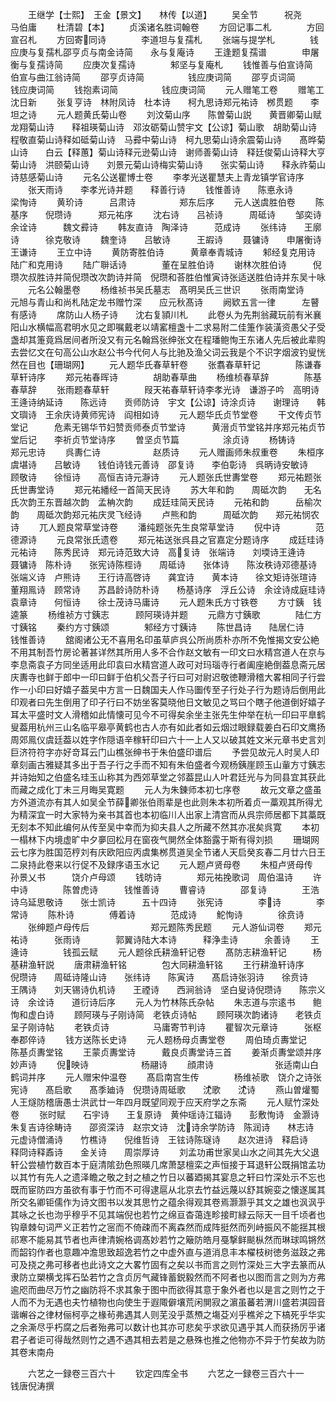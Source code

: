 <!-- { "loadSidebar": true } -->
　　王继学【士熙】　王金【景文】　　林传【以道】
　　吴全节　　　祝尧　　　　马伯庸
　　杜清碧【本】
　　贞溪诸名胜词翰卷
　　方回记事二札　　　　方回宣召札
　　方回寄同诗　　　　李道坦与复孺札
　　张端与提学札　　　　钱应庚与复孺札邵亨贞与南金诗简　　永与复庵诗
　　王逢题复孺谱　　　　申屠衡与复孺诗简
　　应庚次复孺诗　　　　邾坚与复庵札
　　钱惟善与伯宣诗简　　伯宣与曲江翁诗简
　　邵亨贞诗简　　　　　钱应庚词简
　　邵亨贞词简　　　　　钱应庚词简
　　钱抱素词简　　　　　钱应庚词简
　　元人赠笔工卷
　　赠笔工沈日新
　　张复亨诗　林附凤诗　杜本诗　　柯九思诗郑元祐诗　桞贯题　　李坦之诗
　　元人题黄氏菊山卷
　　刘汶菊山序　　陈曽菊山説　　黄晋卿菊山赋龙翔菊山诗　　释祖瑛菊山诗　邓汝砺菊山赞宇文【公谅】菊山歌　胡助菊山诗　　程敬直菊山诗释如砥菊山诗　马彛中菊山诗　柯九思菊山诗余震菊山诗　　髙晔菊山诗　　白云【释蕙】菊山诗释元逊菊山诗　谢师善菊山诗　释廷俊菊山诗释大亨菊山诗　洪颐菊山诗　　刘景元菊山诗梅实菊山诗　　张实菊山诗　　释永祚菊山诗慈感菊山诗
　　元名公送瞿博士卷
　　李孝光送瞿慧夫上青龙镇学官诗序
　　张天雨诗　　李孝光诗并题　　释善行诗
　　钱惟善诗　　陈悳永诗　　　　梁恂诗
　　黄玠诗　　　吕肃诗　　　　　郑东后序
　　元人送虞胜伯卷
　　陈基序　　倪瓒诗　　　郑元祐序
　　沈右诗　　吕祯诗　　　周砥诗
　　邹奕诗　　余诠诗　　　魏文彛诗
　　韩友直诗　陶泽诗　　　范成诗
　　张纬诗　　王廓诗　　　徐克敬诗
　　魏奎诗　　吕敏诗　　　王嘏诗
　　聂镛诗　　申屠衡诗　　王谦诗
　　王立中诗
　　黄防寄胜伯诗　　　黄章奉青城诗
　　邾经复克用诗　　　陆广和克用诗
　　陆广聨话诗　　　　董在呈胜伯诗
　　谢林次胜伯诗　　　倪瓒次叔胜诗并简倪瓒改次韵诗并简　倪瓒和荅胜伯惟寅诗张适送胜伯诗并东吴十咏
　　元名公翰墨卷
　　杨维祯书吴氏墓志　髙明吴氏三世识
　　张雨南堂诗　　　　元旭与青山和尚札陆定龙书赠竹深　　应元秋髙诗
　　阙欵五言一律　　　左瞽有感诗
　　席防山人杨子诗　　沈右复頴川札
　　此卷乆为先荆翁藏玩前有米襄阳山水横幅高君明水见之即嘱戴老以靖窰檀盏十二求易附二佳箑作装潢资愚父子受盏却其箑竟爲居间者所没又有元名翰爲张绅张文在程璠鲍恂王东诸人先后被此辈购去尝忆文在句高公山水赵公书今代何人与比驰及渔父词云我是个不识字烟波钓叟恍然在目也【珊瑚网】
　　元人题华氏春草轩卷
　　张翥春草轩记　　　　陈谦春草轩诗序
　　郑元祐春晖诗　　　　胡助春草曲
　　杨维桢春草辞　　　　陈基春草辞
　　张雨题春草轩　　　　叚天祐春草轩诗李孝光诗　谦游子吟　高明诗　　王逄诗纳延诗　　陈远诗　　贡师防诗　宇文【公谅】诗涂贞诗　　谢理诗　　韩文璵诗　王余庆诗黄师宪诗　阎相如诗
　　元人题华氏贞节堂卷
　　干文传贞节堂记　　　危素无锡华节妇赞贡师泰贞节堂诗　　　黄溍贞节堂铭并序郑元祐贞节堂后记　　李祈贞节堂诗序
　　曽坚贞节篇　　　　　涂贞诗
　　杨铸诗　　　　　　　郑元忠诗
　　呉夀仁诗　　　　　　赵质诗
　　元人赠画师朱叔重卷
　　朱桓序　　虞堪诗　　吕敏诗　　钱伯诗钱元善诗　邵复诗　　李伯彰诗　呉昞诗安敏诗　　顾敬诗　　徐恒诗　　高恒吉诗元瀞诗
　　元人题张氏世夀堂卷
　　郑元祐题张氏世夀堂诗
　　郑元祐繙经一首简天民诗
　　苏大年和韵　　周砥次韵　　无名氏次韵王东晋越次韵　孟柟次韵
　　成廷珪简天民诗
　　元祐和韵　　　岳榆次韵　　周砥次韵郑元祐庆灵飞经诗
　　卢熊和韵　　　周砥次韵　　郑元祐悯农诗
　　兀人题良常草堂诗卷
　　潘纯题张先生良常草堂诗
　　倪中诗　　　　范德源诗
　　元良常张氏遗卷
　　郑元祐送张呉县之官嘉定分题诗序
　　成廷珪诗　元祐诗　　陈秀民诗　郑元诗范致大诗　高复诗　张端诗　　刘堧诗王逄诗　　　聂镛诗　陈朴诗　　张宪诗陈桱诗　　周砥诗　　张体诗　　陈汝秩诗邓德基诗　张端义诗　卢熊诗　　王行诗高啓诗　　龚宜诗　　黄本诗　　徐文矩诗张瑄诗　　董翔鳯诗　顾常诗　　苏昌龄诗防朴诗　　杨基诗序　浮丘公诗　余诠诗成庭珪诗　袁章诗　　何恒诗　　徐士茂诗马庸诗
　　元人题朱氏方寸铁卷
　　方寸銕　钱逵篆
　　杨维祯方寸銕志　　　顾阿瑛诗并题
　　元鼎方寸銕歌　　　　陆仁方寸銕铭
　　秦约方寸銕颂　　　　邾经方寸銕诗
　　陈世昌诗　　陆居仁诗　　钱惟善诗
　　舘阁诸公无不喜用名印虽草庐呉公所尚质朴亦所不免惟揭文安公絶不用其制吾竹房论著甚详然其所用人多不合作赵文敏有一印文曰水精宫道人在京与李息斋袁子方同坐适用此印袁曰水精宫道人政可对玛瑙寺行者阖座絶倒葢息斋元居庆夀寺也鲜于郎中一印曰鲜于伯机父吾子行曰可对尉迟敬徳鞭滑稽大畧相同子行尝作一小印曰好嬉子葢吴中方言一日魏国夫人作马圗传至子行处子行为题诗后倒用此印观者曰先生倒用了印子行曰不妨坐客莫晓他日文敏见之骂曰个瞎子他道倒好嬉子耳太平盛时文人滑稽如此情懐可见今不可得矣余坐主张先生仲举在杭一印曰平臯鹤叟葢用杭州三山名临平皋亭黄鹤也古人亦有如此者如云烟过眼録载姜白石印文鹰扬周郊鳯仪虞廷葢以姓字作隠语辛稼轩印曰六十一上人又以破其姓文米元章书史言刘巨济符符字亦好竒耳云门山樵张绅书于朱伯盛印谱后
　　予尝见故元人时吴人印章刻画古雅疑其多出于吾子行之手而不知有朱伯盛者今观杨銕崖顾玉山軰方寸銕志并诗始知之伯盛名珪玉山称其为西郊草堂之邻葢昆山人叶君廷光与为同县宜其获此而藏之成化丁未三月晦吴寛题
　　元人为朱錬师本初七序卷
　　故元文章之盛虽方外道流亦有其人如吴全节薛卿张伯雨辈是也此则朱本初所着贞一藁观其所得尤为精深宜一时大家特为亲书其首也本初临川人出家上清宫而从呉宗师居都下其藁既无刻本不知此编何从传至吴中幸而为抑夫县人之所藏不然其亦冺矣呉寛
　　本初一榻林下内境虚旷中夕夣回松月在窗夜气閴然全体豁露于斯有得刘损
　　珊瑚网云七序为胜国范梈刘有庆欧阳应丙虞集桞贯道吴全节诸人天启癸亥春二月廿六日王二泉持此卷来以行促不及録序语玉水记
　　元人题卢贤母卷
　　朱桓卢贤母传　孙景乂书　　　饶介卢母颂
　　钱昉诗　　　　郑元祐挽歌词　周伯温诗
　　许中诗　　　　陈曽虎诗　　　钱惟善诗
　　曹睿诗　　　　邵复诗　　　　王浩诗乌延思敬诗　　张士凯诗　　　五十四诗
　　张宪诗　　　　李诗　　　　李常诗
　　陈朴诗　　　　傅着诗　　　　范成诗
　　鮀恂诗　　　　徐贲诗
　　张绅题卢母传后　　　　　　　郑元题陈秀民题
　　元人游仙词卷
　　郑元祐诗　　　张雨诗　　　　郭翼诗陆大本诗　　　释浄圭诗　　　余善诗
　　王逄诗　　　　钱孤云赋
　　元人题徐氏耕渔轩记卷
　　髙防志耕渔轩记　　　杨基耕渔轩説
　　唐肃耕渔轩铭　　　　包大同耕渔轩铭
　　王行耕渔轩诗序　　　倪瓒诗　　周砥诗隆山诗　　张纬诗　　陈寅诗　　髙启诗张羽诗　　徐贲诗　　王隅诗　　刘天锡诗仇机诗　　王禋诗　　西涧翁诗　坚白叟诗倪瓒诗　　陈宗义诗　余诠诗　　道衍诗后序
　　元人为竹林陈氏杂帖
　　朱志道与宗逺书　　鲍恂和虚白诗
　　顾阿瑛与子刚诗简　老铁贞诗帖
　　顾阿瑛次韵诸诗　　老铁贞呈子刚诗帖
　　老铁贞诗　　　　　马庸寄节判诗
　　瞿智次元章诗　　　张枢奉郡倅诗
　　钱方送陈长史诗
　　元人题杨母贞夀堂卷
　　周伯琦贞夀堂记　　陈基贞夀堂铭
　　王蒙贞夀堂诗　　　戴良贞夀堂诗三首
　　姜渐贞夀堂颂并序　　妙声诗
　　倪映诗　　　　　　杨翮诗
　　顔肃诗　　　　　　　张适南山白鹤词并序
　　元人赠宋仲温卷
　　髙启南宫生传　　　　杨维祯歌　饶介之诗张宪诗　　髙启歌　　髙季廸诗　倪瓒诗周砥歌　　沈歌　　沈诗
　　燕山曽爟蜀人王燧防稽唐愚士洪武廿一年四月既望同观于应天府学之东斋
　　元人赋竹深处卷
　　张时赋　　石宇诗　　王复原诗　黄仲瑶诗江辐诗　　彭敷恂诗　金灏诗　　朱复吉诗徐畴诗　　邵资深诗　赵宗文诗　沈诗余学防诗　陈润诗　　林志诗　　元虚诗僧涌诗　　竹樵诗　　倪维哲诗　王铉诗陈璲诗　　赵次进诗　释启诗　　释冏诗释鼒诗　　金关诗　　周崇厚诗
　　刘孟功甫世家吴山水之间其先大父退轩公尝植竹数百本于庭清隂劲色照暎几席萧瑟檀栾之声恒接于耳退轩公既捐馆孟功以其竹有先人之遗泽瞻之敬之封之植之竹日以蕃廼揭其宴息之轩曰竹深处示不忘也既而宦防四方虽欲有事于竹而不可得逮扈从北京去竹益远蔑以舒其婉娈之懐遂属其所交名卿钜儒作为诗文图书以发其思竹之蕴余得观其卷焉灏灏乎其文之雄也沨沨乎其咏之长也沕乎穆乎不见其端倪也若竹之绵亘杳蔼连畛接町緑云际天一目千顷者也钩章棘句词严义正若竹之宻而不倚疎而不离森然而成阵挺然而列峙振风不能揺其根祁寒不能易其节者也声律清婉格调髙妙若竹之簸防皓月戞撃鲜颷枞然而琳球鸣锵然而韶钧作者也意趣冲澹思致超逸若竹之中虚外直与道消息丰本櫂枝树徳务滋跂之弗可及挠之弗可移者也此诗文之大畧竹固有之矣以书而言之则竹深处三大字去篆而从隶防立槊横戈挥石坠若竹之含贞厉气藏锋蓄鋭毅然而不阿者也以图而言之则为方弗逾咫而曲尽万竹之幽防将不求其象于图中而欲得其意于象外者也以是言之则竹之于人而不为无遇也夫竹植物也向使生于遐陬僻壤荒闲閴寂之濵虽蕃若渭川盛若淇园音谐嶰谷之律材俪柯亭之椽茍弗遇其人则芜没乎蒸槱之塲芟刈乎樵斧之下槁死乎华实之余澌尽乎朽腐之后者殆弗可以数计也其亦可悲矣乎求欲见遇乎其人而获扬厉乎诸君子者讵可得哉然则竹之遇不遇其相去若是之悬殊也推之他物亦不异于竹矣故为防其卷末南舟














　　六艺之一録卷三百六十
　　钦定四库全书
　　六艺之一録卷三百六十一　　钱唐倪涛撰
